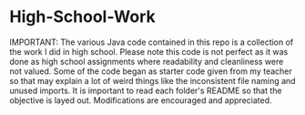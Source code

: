 # High-School-Work
IMPORTANT: The various Java code contained in this repo is a collection of the work I did in high school. Please note this code is not perfect as it was done as high school assignments where readability and cleanliness were not valued. Some of the code began as starter code given from my teacher so that may explain a lot of weird things like the inconsistent file naming and unused imports. It is important to read each folder's README so that the objective is layed out. Modifications are encouraged and appreciated.
